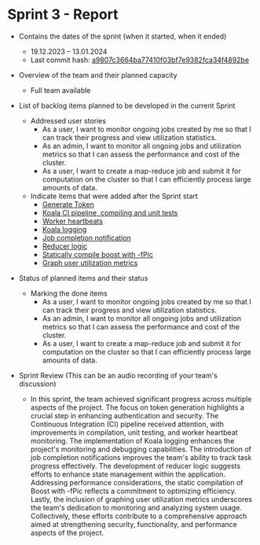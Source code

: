 # Sprint 3 - Report

- Contains the dates of the sprint (when it started, when it ended)
    - 19.12.2023 – 13.01.2024
    - Last commit hash: [a9807c3664ba77410f03bf7e9382fca34f4892be](https://github.com/inginerie-software-2023-2024/proiect-inginerie-software-shark-rockets/commit/a9807c3664ba77410f03bf7e9382fca34f4892be)
- Overview of the team and their planned capacity
    - Full team available
- List of backlog items planned to be developed in the current Sprint
    - Addressed user stories
      - As a user, I want to monitor ongoing jobs created by me so that I can track their progress and view utilization statistics.
      - As an admin, I want to monitor all ongoing jobs and utilization metrics so that I can assess the performance and cost of the cluster.
      - As a user, I want to create a map-reduce job and submit it for computation on the cluster so that I can efficiently process large amounts of data.
    - Indicate items that were added after the Sprint start
        - [Generate Token](https://github.com/inginerie-software-2023-2024/proiect-inginerie-software-shark-rockets/commit/ca969e0bdb1d693ef0911b45cf650949d2a2c0b0)
        - [Koala CI pipeline, compiling and unit tests](https://github.com/inginerie-software-2023-2024/proiect-inginerie-software-shark-rockets/commit/979cb88ba9c0e55bdaa906eff72a168f7c9b79cd)
        - [Worker heartbeats](https://github.com/inginerie-software-2023-2024/proiect-inginerie-software-shark-rockets/commit/11d6f568a8b126148978d95d985c7231a7395804)
        - [Koala logging](https://github.com/inginerie-software-2023-2024/proiect-inginerie-software-shark-rockets/commit/64bed70ad4cae0e079038380d4f473198c7586be)
        - [Job completion notification](https://github.com/inginerie-software-2023-2024/proiect-inginerie-software-shark-rockets/commit/60efbf08bd480f8424e5503d05d846720e03bf64)
        - [Reducer logic](https://github.com/inginerie-software-2023-2024/proiect-inginerie-software-shark-rockets/commit/635654f3521e965c90e404bcf8a1b3c845abc2d2)
        - [Statically compile boost with -fPic](https://github.com/inginerie-software-2023-2024/proiect-inginerie-software-shark-rockets/commit/a9807c3664ba77410f03bf7e9382fca34f4892be)
        - [Graph user utilization metrics](https://github.com/inginerie-software-2023-2024/proiect-inginerie-software-shark-rockets/commit/a9807c3664ba77410f03bf7e9382fca34f4892be)
        
- Status of planned items and their status
    - Marking the done items
        - As a user, I want to monitor ongoing jobs created by me so that I can track their progress and view utilization statistics.
        - As an admin, I want to monitor all ongoing jobs and utilization metrics so that I can assess the performance and cost of the cluster.
        - As a user, I want to create a map-reduce job and submit it for computation on the cluster so that I can efficiently process large amounts of data.
  
- Sprint Review (This can be an audio recording of your team's discussion)
    - In this sprint, the team achieved significant progress across multiple aspects of the project. The focus on token generation highlights a crucial step in enhancing authentication and security. The Continuous Integration (CI) pipeline received attention, with improvements in compilation, unit testing, and worker heartbeat monitoring. The implementation of Koala logging enhances the project's monitoring and debugging capabilities. The introduction of job completion notifications improves the team's ability to track task progress effectively. The development of reducer logic suggests efforts to enhance state management within the application. Addressing performance considerations, the static compilation of Boost with -fPic reflects a commitment to optimizing efficiency. Lastly, the inclusion of graphing user utilization metrics underscores the team's dedication to monitoring and analyzing system usage. Collectively, these efforts contribute to a comprehensive approach aimed at strengthening security, functionality, and performance aspects of the project.